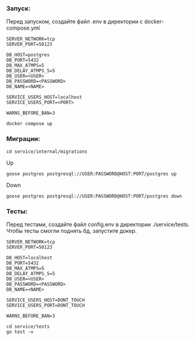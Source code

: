 ### **Запуск**:
Перед запуском, создайте файл .env в директории с docker-compose.yml
```
SERVER_NETWORK=tcp
SERVER_PORT=50123

DB_HOST=postgres
DB_PORT=5432
DB_MAX_ATMPS=5
DB_DELAY_ATMPS_S=5
DB_USER=<USER>
DB_PASSWORD=<PASSWORD>
DB_NAME=<NAME>

SERVICE_USERS_HOST=localhost
SERVICE_USERS_PORT=<PORT>

WARNS_BEFORE_BAN=3
```
```
docker compose up
```

### **Миграции**:
```
cd service/internal/migrations
```
Up
```
goose postgres postgresql://USER:PASSWORD@HOST:PORT/postgres up
```
Down
```
goose postgres postgresql://USER:PASSWORD@HOST:PORT/postgres down
```

### **Тесты**:
Перед тестами, создайте файл config.env в директории ./service/tests. Чтобы тесты смогли поднять бд, запустите докер.
```
SERVER_NETWORK=tcp
SERVER_PORT=50123

DB_HOST=localhost
DB_PORT=5432
DB_MAX_ATMPS=5
DB_DELAY_ATMPS_S=5
DB_USER=<USER>
DB_PASSWORD=<PASSWORD>
DB_NAME=<NAME>

SERVICE_USERS_HOST=DONT_TOUCH
SERVICE_USERS_PORT=DONT_TOUCH

WARNS_BEFORE_BAN=3
```
```
cd service/tests
go test -v
```
